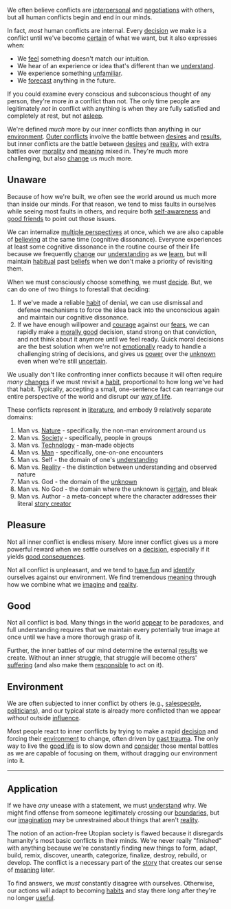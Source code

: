 
We often believe conflicts are [interpersonal](https://adequate.life/conflicts/) and [negotiations](https://adequate.life/conflicts/) with others, but all human conflicts begin and end in our minds.

In fact, *most* human conflicts are internal. Every [decision](/decisions/) we make is a conflict until we've become [certain](/certainty/) of what we want, but it also expresses when:

- We [feel](/feelings/) something doesn't match our intuition.
- We hear of an experience or idea that's different than we [understand](/understanding/).
- We experience something [unfamiliar](/habits/).
- We [forecast](/imagination/) anything in the future.

If you could examine every conscious and subconscious thought of any person, they're more *in* a conflict than not. The only time people are legitimately *not* in conflict with anything is when they are fully satisfied and completely at rest, but not [asleep](https://adequate.life/sleep/).

We're defined *much* more by our inner conflicts than anything in our [environment](/reality/). [Outer conflicts](/boundaries/) involve the battle between [desires](/purpose/) and [results](/results/), but inner conflicts are the battle between [desires](/purpose/) and [reality](/reality/), with extra battles over [morality](/morality/) and [meaning](/meaning/) mixed in. They're much more challenging, but also [change](/changes/) us much more.

## Unaware

Because of how we're built, we often see the world around us much more than inside our minds. For that reason, we tend to miss faults in ourselves while seeing most faults in others, and require both [self-awareness](https://adequate.life/awareness/) and [good friends](/friendship/) to point out those issues.

We can internalize [multiple perspectives](/image/) at once, which we are also capable of [believing](/certainty/) at the same time (cognitive dissonance). Everyone experiences at least some cognitive dissonance in the routine course of their life because we frequently [change](/changes/) our [understanding](/understanding/) as we [learn](/pedagogy/), but will maintain [habitual](/habits/) past [beliefs](/certainty/) when we don't make a priority of revisiting them.

When we must consciously choose something, we must [decide](/decisions/). But, we can do one of two things to forestall that deciding:

1. If we've made a reliable [habit](/habits/) of denial, we can use dismissal and defense mechanisms to force the idea back into the unconscious again and maintain our cognitive dissonance.
2. If we have enough willpower and [courage](/certainty/) against our [fears](/fear/), we can rapidly make a [morally good](/morality/) decision, stand strong on that conviction, and not think about it anymore until we feel ready. Quick moral decisions are the best solution when we're not [emotionally](/feelings/) ready to handle a challenging string of decisions, and gives us [power](/power/) over the [unknown](/unknown/) even when we're still [uncertain](/certainty/).

We usually don't like confronting inner conflicts because it will often require *many* [changes](/changes/) if we must revisit a [habit](/habit/), proportional to how long we've had that habit. Typically, accepting a small, one-sentence fact can rearrange our entire perspective of the world and disrupt our [way of life](/culture/).

These conflicts represent in [literature](/stories/), and embody 9 relatively separate domains:

1. Man vs. [Nature](/reality/) - specifically, the non-man environment around us
2. Man vs. [Society](/groups-small/) - specifically, people in groups
3. Man vs. [Technology](/technology/) - man-made objects
4. Man vs. [Man](/humanity/) - specifically, one-on-one encounters
5. Man vs. Self - the domain of one's [understanding](/understanding/)
6. Man vs. [Reality](/reality/) - the distinction between understanding and observed nature
7. Man vs. God - the domain of the [unknown](/unknown/)
8. Man vs. No God - the domain where the unknown is [certain](/certainty/), and bleak
9. Man vs. Author - a meta-concept where the character addresses their literal [story creator](/storytellers/)

## Pleasure

Not all inner conflict is endless misery. More inner conflict gives us a more powerful reward when we settle ourselves on a [decision](/decisions/), especially if it yields [good consequences](/results/).

Not all conflict is unpleasant, and we tend to [have fun](/purpose/) and [identify](/identity/) ourselves against our environment. We find tremendous [meaning](/meaning/) through how we combine what we [imagine](/imagination/) and [reality](/reality/).

## Good

Not all conflict is bad. Many things in the world [appear](/image/) to be paradoxes, and full understanding requires that we maintain every potentially true image at once until we have a more thorough grasp of it.

Further, the inner battles of our mind determine the external [results](/results/) we create. Without an inner struggle, that struggle will become others' [suffering](/boundaries/) (and also make them [responsible](/meaning/) to act on it).

## Environment

We are often subjected to inner conflict by others (e.g., [salespeople](https://notageni.us/marketing/), [politicians](/conservative-liberal/)), and our typical state is already more conflicted than we appear *without* outside [influence](/influence/).

Most people react to inner conflicts by trying to make a rapid [decision](/decisions/) and forcing their [environment](/results/) to change, often driven by [past trauma](/ptsd/). The only way to live the [good life](/good-life/) is to slow down and [consider](/understanding/) those mental battles as we are capable of focusing on them, without dragging our environment into it.

* * * * *

## Application

If we have *any* unease with a statement, we must [understand](/understanding/) why. We might find offense from someone legitimately crossing our [boundaries](/rules/), but our [imagination](/imagination/) may be unrestrained about things that aren't [reality](/reality/).

The notion of an action-free Utopian society is flawed because it disregards humanity's most basic conflicts in their minds. We're never really "finished" with anything because we're constantly finding new things to form, adapt, build, remix, discover, unearth, categorize, finalize, destroy, rebuild, or develop. The conflict is a necessary part of the [story](/stories/) that creates our sense of [meaning](/meaning/) later.

To find answers, we *must* constantly disagree with ourselves. Otherwise, our actions will adapt to becoming [habits](/habits/) and stay there *long* after they're no longer [useful](/purpose/).
